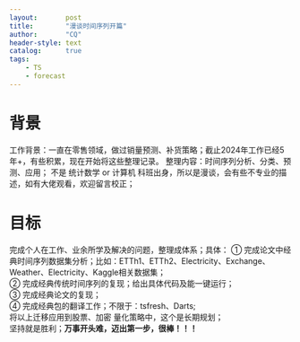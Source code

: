 ```yaml
---
layout:       post
title:        "漫谈时间序列开篇"
author:       "CQ"
header-style: text
catalog:      true
tags:
    - TS
    - forecast
---
```

# 背景
工作背景：一直在零售领域，做过销量预测、补货策略；截止2024年工作已经5年+，有些积累，现在开始将这些整理记录。
整理内容：时间序列分析、分类、预测、应用；
不是 统计数学 or 计算机 科班出身，所以是漫谈，会有些不专业的描述，如有大佬观看，欢迎留言校正；
# 目标
完成个人在工作、业余所学及解决的问题，整理成体系；具体：
    ① 完成论文中经典时间序列数据集分析；比如：ETTh1、ETTh2、Electricity、Exchange、Weather、Electricity、Kaggle相关数据集；</br>
    ② 完成经典传统时间序列的复现；给出具体代码及能一键运行； </br>
    ③ 完成经典论文的复现； </br>
    ④ 完成经典包的翻译工作；不限于：tsfresh、Darts; </br>
将以上迁移应用到股票、加密 量化策略中，这个是长期规划； </br>
坚持就是胜利；**万事开头难，迈出第一步，很棒！！！**

